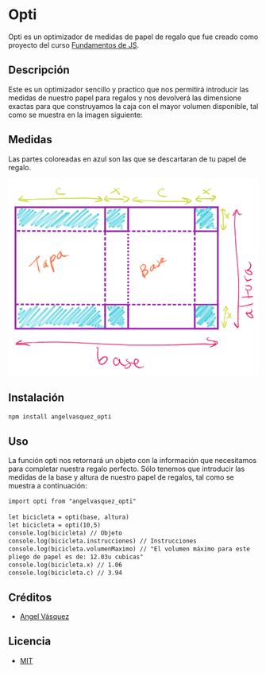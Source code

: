 # Opti

Opti es un optimizador de medidas de papel de regalo que fue creado como proyecto del curso [Fundamentos de JS](www.platzi.com/js).

## Descripción

Este es un optimizador sencillo y practico que nos permitirá introducir las medidas de nuestro papel para regalos y nos devolverá las dimensione exactas para que construyamos la caja con el mayor volumen disponible, tal como se muestra en la imagen siguiente:

## Medidas

Las partes coloreadas en azul son las que se descartaran de tu papel de regalo.

![Ejemplo](https://github.com/AngelVasquezNep/regalos/blob/master/3.jpg?raw=true)

## Instalación

```
npm install angelvasquez_opti
```

## Uso
La función opti nos retornará un objeto con la información que necesitamos para completar nuestra regalo perfecto. Sólo tenemos que introducir las medidas de la base y altura de nuestro papel de regalos, tal como se muestra a continuación:

```
import opti from "angelvasquez_opti"

let bicicleta = opti(base, altura)
let bicicleta = opti(10,5)
console.log(bicicleta) // Objeto
console.log(bicicleta.instrucciones) // Instrucciones
console.log(bicicleta.volumenMaximo) // "El volumen máximo para este pliego de papel es de: 12.03u cubicas"
console.log(bicicleta.x) // 1.06
console.log(bicicleta.c) // 3.94

```

## Créditos

 - [Angel Vásquez](https://twitter.com/angelmathy)

## Licencia
 - [MIT](https://opensource.org/licenses/MIT)
